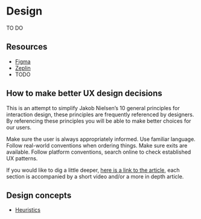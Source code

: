 # Design

TO DO

## Resources

- [Figma](https://www.figma.com/files/team/438792081639669302/Sourcegraph)
- [Zeplin](https://app.zeplin.io/organization/5c89680f35ff390de83a2cb0/dashboard)
- TODO

## How to make better UX design decisions

This is an attempt to simplify Jakob Nielsen’s 10 general principles for interaction design, these principles are frequently referenced by designers. By referencing these principles you will be able to make better choices for our users.

Make sure the user is always appropriately informed.
Use familiar language.
Follow real-world conventions when ordering things.
Make sure exits are available.
Follow platform conventions, search online to check established UX patterns.

If you would like to dig a little deeper, [here is a link to the article](https://www.nngroup.com/articles/ten-usability-heuristics/), each section is accompanied by a short video and/or a more in depth article.

## Design concepts

- [Heuristics](https://www.interaction-design.org/literature/article/heuristic-evaluation-how-to-conduct-a-heuristic-evaluation)
